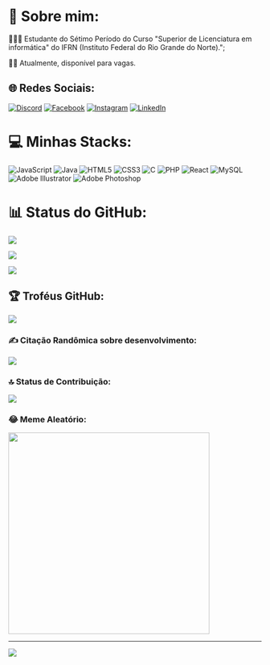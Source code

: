 
# 💫 Sobre mim:

  

👨🏻‍🎓 Estudante do Sétimo Período do Curso "Superior de Licenciatura em informática" do IFRN (Instituto Federal do Rio Grande do Norte).";

👨‍💼 Atualmente, disponível para vagas.

  
  

## 🌐 Redes Sociais:

[![Discord](https://img.shields.io/badge/Discord-%237289DA.svg?logo=discord&logoColor=white)](https://discord.gg/allysonlipe) [![Facebook](https://img.shields.io/badge/Facebook-%231877F2.svg?logo=Facebook&logoColor=white)](https://facebook.com/allysonlipe) [![Instagram](https://img.shields.io/badge/Instagram-%23E4405F.svg?logo=Instagram&logoColor=white)](https://instagram.com/allysonlipe) [![LinkedIn](https://img.shields.io/badge/LinkedIn-%230077B5.svg?logo=linkedin&logoColor=white)](https://linkedin.com/in/allysonlipe)

  

# 💻 Minhas Stacks:

![JavaScript](https://img.shields.io/badge/javascript-%23323330.svg?style=for-the-badge&logo=javascript&logoColor=%23F7DF1E) ![Java](https://img.shields.io/badge/java-%23ED8B00.svg?style=for-the-badge&logo=openjdk&logoColor=white) ![HTML5](https://img.shields.io/badge/html5-%23E34F26.svg?style=for-the-badge&logo=html5&logoColor=white) ![CSS3](https://img.shields.io/badge/css3-%231572B6.svg?style=for-the-badge&logo=css3&logoColor=white) ![C](https://img.shields.io/badge/c-%2300599C.svg?style=for-the-badge&logo=c&logoColor=white) ![PHP](https://img.shields.io/badge/php-%23777BB4.svg?style=for-the-badge&logo=php&logoColor=white) ![React](https://img.shields.io/badge/react-%2320232a.svg?style=for-the-badge&logo=react&logoColor=%2361DAFB) ![MySQL](https://img.shields.io/badge/mysql-%2300000f.svg?style=for-the-badge&logo=mysql&logoColor=white) ![Adobe Illustrator](https://img.shields.io/badge/adobe%20illustrator-%23FF9A00.svg?style=for-the-badge&logo=adobe%20illustrator&logoColor=white) ![Adobe Photoshop](https://img.shields.io/badge/adobe%20photoshop-%2331A8FF.svg?style=for-the-badge&logo=adobe%20photoshop&logoColor=white)

# 📊  Status do GitHub:

![](https://github-readme-stats.vercel.app/api?username=allysonlipe&theme=vue-dark&hide_border=false&include_all_commits=true&count_private=true)<br/>

![](https://github-readme-streak-stats.herokuapp.com/?user=allysonlipe&theme=vue-dark&hide_border=false)<br/>

![](https://github-readme-stats.vercel.app/api/top-langs/?username=allysonlipe&theme=vue-dark&hide_border=false&include_all_commits=true&count_private=true&layout=compact)

  

## 🏆  Troféus GitHub:

![](https://github-profile-trophy.vercel.app/?username=allysonlipe&theme=dracula&no-frame=true&no-bg=true&margin-w=4)

  

### ✍️ Citação Randômica sobre desenvolvimento:

![](https://quotes-github-readme.vercel.app/api?type=horizontal&theme=merko)

  

### 🔝 Status de Contribuição: 

![](https://github-contributor-stats.vercel.app/api?username=allysonlipe&limit=5&theme=algolia&combine_all_yearly_contributions=true)

  

### 😂 Meme Aleatório:

<img  src='https://randommeme-five.vercel.app/'  style="height: 400px;"/>

  

---

[![](https://visitcount.itsvg.in/api?id=allysonlipe&icon=0&color=8)](https://visitcount.itsvg.in)

  

<!-- Proudly created with GPRM ( https://gprm.itsvg.in ) -->
